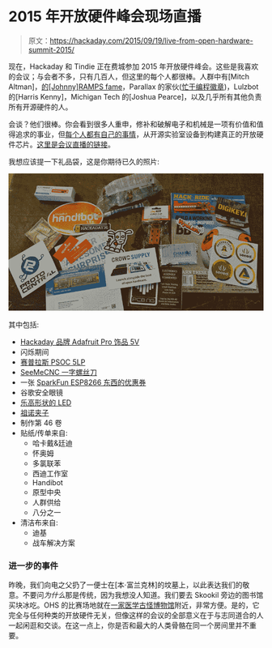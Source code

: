 # 2015 年开放硬件峰会现场直播

> 原文：<https://hackaday.com/2015/09/19/live-from-open-hardware-summit-2015/>

现在，Hackaday 和 Tindie 正在费城参加 2015 年开放硬件峰会。这些是我喜欢的会议；与会者不多，只有几百人，但这里的每个人都很棒。人群中有[Mitch Altman]，[的[Johnny]RAMPS fame](http://reprap.org/wiki/RAMPS)，Parallax 的家伙([忙于编程徽章](http://hackaday.com/2015/09/14/the-open-hackable-electronic-conference-badge/))，Lulzbot 的[Harris Kenny]，Michigan Tech 的[Joshua Pearce]，以及几乎所有其他负责所有开源硬件的人。

会谈？他们很棒。你会看到很多人重申，修补和破解电子和机械是一项有价值和值得追求的事业，但[每个人都有自己的事情](http://2015.oshwa.org/program/)，从开源实验室设备到构建真正的开放硬件芯片。[这里是会议直播的链接](http://ustre.am/1riMc)。

我想应该提一下礼品袋，这是你期待已久的照片:

[![swagbag](img/681e54d8920eec8ec99c69630c503b82.png)](https://hackaday.com/wp-content/uploads/2015/09/swagbag.jpg)

其中包括:

*   [Hackaday 品牌 Adafruit Pro 饰品 5V](http://store.hackaday.com/products/trinket-pro-with-black-solder-mask-and-the-hackaday-io-logo)
*   闪烁期间
*   [赛普拉斯 PSOC 5LP](http://www.cypress.com/documentation/development-kitsboards/cy8ckit-059-psoc-5lp-prototyping-kit)
*   [SeeMeCNC 一字螺丝刀](http://seemecnc.com/products/seemecnc-screw-driver)
*   一张 [SparkFun ESP8266 东西的优惠券](https://www.sparkfun.com/products/13231)
*   谷歌安全眼镜
*   [乐高形状的 LED](http://www.lunchboxelectronics.com/product/build-upons-pth-edition)
*   [祖诺夹子](https://digilentinc.com/Products/Detail.cfm?NavPath=2,393,1260&Prod=ZUNO-CLIP)
*   制作第 46 卷
*   贴纸/传单来自:
    *   哈卡戴&廷迪
    *   怀奥姆
    *   多氯联苯
    *   西迪工作室
    *   Handibot
    *   原型中央
    *   人群供给
    *   八分之一
*   清洁布来自:
    *   迪基
    *   战车解决方案

### 进一步的事件

昨晚，我们向电之父扔了一便士在[本·富兰克林]的坟墓上，以此表达我们的敬意。不要问*为什么*那是传统，因为我想没人知道。我们要去 Skookil 旁边的图书馆买块冰吃。OHS 的比赛场地就在[一家医学古怪博物馆](http://muttermuseum.org/)附近，非常方便。是的，它完全与任何种类的开放硬件无关，但像这样的会议的全部意义在于与志同道合的人一起闲逛和交谈。在这一点上，你是否和最大的人类骨骼在同一个房间里并不重要。